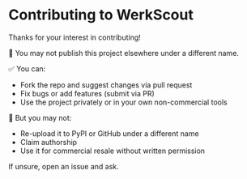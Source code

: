 # Contributing to WerkScout

Thanks for your interest in contributing!

🚫 You may not publish this project elsewhere under a different name.

✅ You can:
- Fork the repo and suggest changes via pull request
- Fix bugs or add features (submit via PR)
- Use the project privately or in your own non-commercial tools

🛑 But you may not:
- Re-upload it to PyPI or GitHub under a different name
- Claim authorship
- Use it for commercial resale without written permission

If unsure, open an issue and ask.
